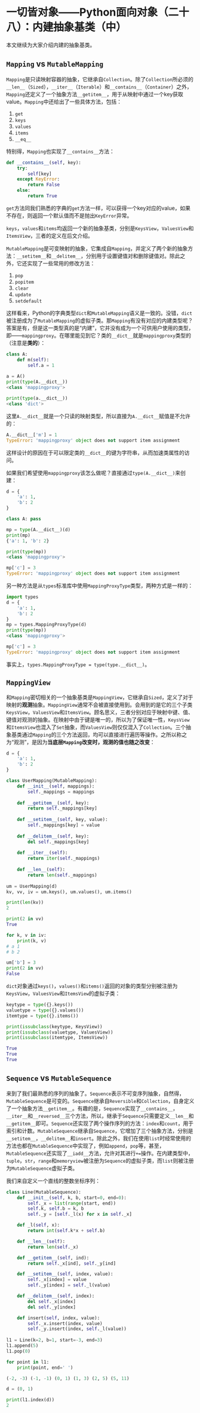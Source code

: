 # 一切皆对象——Python面向对象（二十八）：内建抽象基类（中）

本文继续为大家介绍内建的抽象基类。

## `Mapping` vs `MutableMapping`

`Mapping`是只读映射容器的抽象，它继承自`Collection`。除了`Collection`所必须的`__len__`（`Sized`），`__iter__`（`Iterable`）和`__contains__`（`Container`）之外，`Mapping`还定义了一个抽象方法`__getitem__`，用于从映射中通过一个key获取value。`Mapping`中还给出了一些具体方法，包括：

1. `get`
2. `keys`
3. `values`
4. `items`
5. `__eq__`

特别得，`Mapping`也实现了`__contains__`方法：

```python
def __contains__(self, key):
    try:
        self[key]
    except KeyError:
        return False
    else:
        return True
```

`get`方法同我们熟悉的字典的`get`方法一样，可以获得一个key对应的value，如果不存在，则返回一个默认值而不是抛出`KeyError`异常。

`keys`，`values`和`items`均返回一个新的抽象基类，分别是`KeysView`，`ValuesView`和`ItemsView`，三者的定义在后文介绍。

`MutableMapping`是可变映射的抽象，它集成自`Mapping`，并定义了两个新的抽象方法：`__setitem__`和`__delitem__`，分别用于设置键值对和删除键值对。除此之外，它还实现了一些常用的修改方法：

1. `pop`
2. `popitem`
3. `clear`
4. `update`
5. `setdefault`

这样看来，Python的字典类型`dict`和`MutableMapping`语义是一致的。没错，`dict`被注册成为了`MutableMapping`的虚拟子类。那`Mapping`有没有对应的内建类型呢？答案是有，但是这一类型真的是“内建”，它并没有成为一个可供用户使用的类型，即——`mappingproxy`。在哪里能见到它？类的`__dict__`就是`mappingproxy`类型的（注意是**类的**）：

```python
class A:
    def m(self):
        self.a = 1
    
a = A()
print(type(A.__dict__))
<class 'mappingproxy'>

print(type(a.__dict__))
<class 'dict'>
```

这里`A.__dict__`就是一个只读的映射类型，所以直接为`A.__dict__`赋值是不允许的：

```python
A.__dict__['m'] = 1
TypeError: 'mappingproxy' object does not support item assignment
```

这样设计的原因在于可以限定类的`__dict__`的键为字符串，从而加速类属性的访问。

如果我们希望使用`mappingproxy`该怎么做呢？直接通过`type(A.__dict__)`来创建：

```python
d = {
    'a': 1,
    'b': 2
}

class A: pass

mp = type(A.__dict__)(d)
print(mp)
{'a': 1, 'b': 2}

print(type(mp))
<class 'mappingproxy'>

mp['c'] = 3
TypeError: 'mappingproxy' object does not support item assignment
```

另一种方法是从`types`标准库中使用`MappingProxyType`类型，两种方式是一样的：

```python
import types
d = {
    'a': 1,
    'b': 2
}
mp = types.MappingProxyType(d)
print(type(mp))
<class 'mappingproxy'>

mp['c'] = 3
TypeError: 'mappingproxy' object does not support item assignment
```

事实上，`types.MappingProxyType = type(type.__dict__)`。

## `MappingView`

和`Mapping`密切相关的一个抽象基类是`MappingView`，它继承自`Sized`，定义了对于映射的**观测**抽象。`MappingView`通常不会被直接使用到。会用到的是它的三个子类`KeysView`，`ValuesView`和`ItemsView`。顾名思义，三者分别对应于映射中键、值、键值对观测的抽象。在映射中由于键是唯一的，所以为了保证唯一性，`KeysView`和`ItemsView`也混入了`Set`抽象，而`ValuesView`则仅仅混入了`Collection`。三个抽象基类通过`Mapping`的三个方法返回，均可以直接进行遍历等操作。之所以称之为“观测”，是因为**当底层`Mapping`改变时，观测的值也随之改变**：

```python
d = {
    'a': 1,
    'b': 2
}

class UserMapping(MutableMapping):
    def __init__(self, mappings):
        self._mappings = mappings
        
    def __getitem__(self, key):
        return self._mappings[key]
    
    def __setitem__(self, key, value):
        self._mappings[key] = value
        
    def __delitem__(self, key):
        del self._mappings[key]
    
    def __iter__(self):
        return iter(self._mappings)
    
    def __len__(self):
        return len(self._mappings)
    
um = UserMapping(d)
kv, vv, iv = um.keys(), um.values(), um.items()

print(len(kv))
2

print(2 in vv)
True

for k, v in iv:
    print(k, v)
# a 1
# b 2

um['b'] = 3
print(2 in vv)
False
```

`dict`对象通过`keys()`，`values()`和`items()`返回的对象的类型分别被注册为`KeysView`，`ValuesView`和`ItemsView`的虚拟子类：

```python
keytype = type({}.keys())
valuetype = type({}.values())
itemtype = type({}.items())

print(issubclass(keytype, KeysView))
print(issubclass(valuetype, ValuesView))
print(issubclass(itemtype, ItemsView))

True
True
True
```

## `Sequence` vs `MutableSequence`

来到了我们最熟悉的序列的抽象了。`Sequence`表示不可变序列抽象，自然得，`MutableSequence`是可变的。`Sequence`继承自`Reversible`和`Collection`，自身定义了一个抽象方法`__getitem__`。有趣的是，`Sequence`实现了`__contains__`，`__iter__`和`__reversed__`三个方法，所以，继承于`Sequence`只需要定义`__len__`和`__getitem__`即可。`Sequence`还实现了两个操作序列的方法：`index`和`count`，用于索引和计数。`MutableSequence`继承自`Sequence`，它增加了三个抽象方法，分别是`__setitem__`，`__delitem__`和`insert`。除此之外，我们在使用`list`时经常使用的方法也都在`MutableSequence`中实现了，例如`append`，`pop`等，甚至，`MutableSequence`还实现了`__iadd__`方法，允许对其进行`+=`操作。在内建类型中，`tuple`，`str`，`range`和`memoryview`被注册为`Sequence`的虚拟子类，而`list`则被注册为`MutableSequence`虚拟子类。

我们来自定义一个直线的整数坐标序列：

```python
class Line(MutableSequence):
    def __init__(self, k, b, start=0, end=0):
        self._x = list(range(start, end))
        self.k, self.b = k, b
        self._y = [self._l(x) for x in self._x]

    def _l(self, x):
        return int(self.k*x + self.b)

    def __len__(self):
        return len(self._x)

    def __getitem__(self, ind):
        return self._x[ind], self._y[ind]

    def __setitem__(self, index, value):
        self._x[index] = value
        self._y[index] = self._l(value)

    def __delitem__(self, index):
        del self._x[index]
        del self._y[index]

    def insert(self, index, value):
        self._x.insert(index, value)
        self._y.insert(index, self._l(value))
        
l1 = Line(k=2, b=1, start=-3, end=3)
l1.append(5)
l1.pop(0)

for point in l1:
    print(point, end=' ')

(-2, -3) (-1, -1) (0, 1) (1, 3) (2, 5) (5, 11)

d = (0, 1)

print(l1.index(d))
2
```
